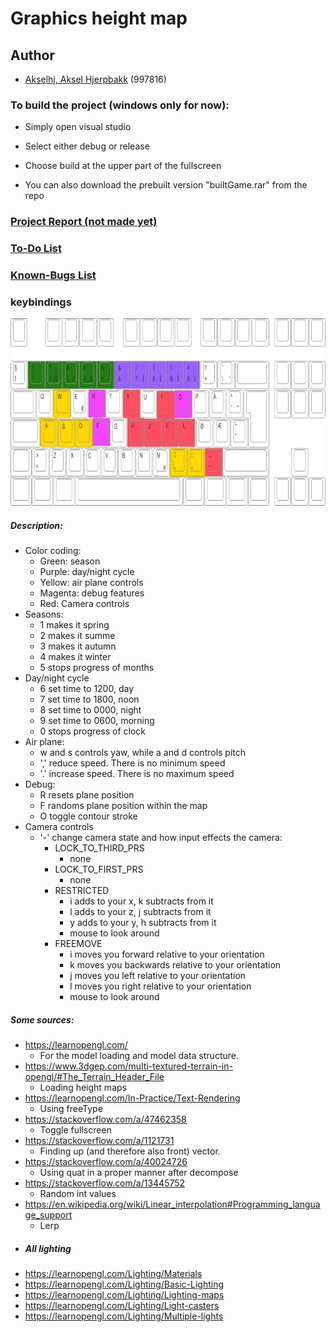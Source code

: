 
# Graphics height map

## Author
- [Akselhj, Aksel Hjerpbakk](https://github.com/Avokadoen) (997816)


### To build the project (windows only for now):
- Simply open visual studio
- Select either debug or release
- Choose build at the upper part of the fullscreen

- You can also download the prebuilt version "builtGame.rar" from the repo

### [Project Report (not made yet)]()

### [To-Do List](TODO-LIST.md)

### [Known-Bugs List](KNOWN-BUGS.md)

### keybindings
<img src="https://github.com/Avokadoen/AkselhjExamRepo2531/blob/master/keybindings.png" height="300" width="700" />

##### Description:
- Color coding:
	- Green: 	season
	- Purple: 	day/night cycle
	- Yellow: 	air plane controls
	- Magenta: 	debug features
	- Red:		Camera controls
- Seasons:
	- 1 makes it spring
	- 2 makes it summe
	- 3 makes it autumn
	- 4 makes it winter
	- 5 stops progress of months
- Day/night cycle
	- 6 set time to 1200, day
	- 7 set time to 1800, noon
	- 8 set time to 0000, night
	- 9 set time to 0600, morning
	- 0 stops progress of clock
- Air plane:
	- w and s controls yaw, while a and d controls pitch
	- ',' reduce speed. There is no minimum speed
	- '.' increase speed. There is no maximum speed
- Debug:
	- R resets plane position
	- F randoms plane position within the map
	- O toggle contour stroke
- Camera controls
	- '-' change camera state and how input effects the camera:
		- LOCK_TO_THIRD_PRS
			- none
		- LOCK_TO_FIRST_PRS
			- none
		- RESTRICTED
			- i adds to your x, k subtracts from it
			- l adds to your z, j subtracts from it
			- y adds to your y, h subtracts from it
			- mouse to look around
		- FREEMOVE
			- i moves you forward relative to your orientation
			- k moves you backwards relative to your orientation
			- j moves you left relative to your orientation
			- l moves you right relative to your orientation
			- mouse to look around

##### Some sources:
- https://learnopengl.com/
    - For the model loading and model data structure.
- https://www.3dgep.com/multi-textured-terrain-in-opengl/#The_Terrain_Header_File
	- Loading height maps
- https://learnopengl.com/In-Practice/Text-Rendering
	- Using freeType
- https://stackoverflow.com/a/47462358
	- Toggle fullscreen
- https://stackoverflow.com/a/1121731
	- Finding up (and therefore also front) vector.
- https://stackoverflow.com/a/40024726
	- Using quat in a proper manner after decompose
- https://stackoverflow.com/a/13445752
	- Random int values
- https://en.wikipedia.org/wiki/Linear_interpolation#Programming_language_support
	- Lerp
- ##### All lighting
- https://learnopengl.com/Lighting/Materials
- https://learnopengl.com/Lighting/Basic-Lighting
- https://learnopengl.com/Lighting/Lighting-maps
- https://learnopengl.com/Lighting/Light-casters
- https://learnopengl.com/Lighting/Multiple-lights
